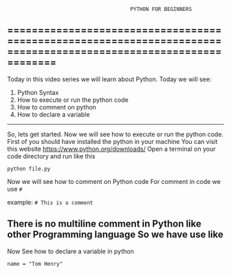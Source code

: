                                             PYTHON FOR BEGINNERS 
=================================================================================================================
---
Today in this video series we will learn about Python.
Today we will see:
1. Python Syntax
2. How to execute or run the python code
3. How to comment on python 
4. How to declare a variable
---

So, lets get started.
Now we will see how to execute or run the python code.
First of you should have installed the python in your machine 
You can visit this website https://www.python.org/downloads/
Open a terminal on your code directory and run like this

`python file.py`

Now we will see how to comment on Python code
For comment in code we use 
`#` 

example: `# This is a comment`

There is no multiline comment in Python like other Programming language
So we have use like
---
Now See how to declare a variable in python

`name = "Tom Henry"`
